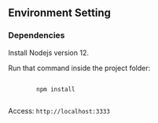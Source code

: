## Environment Setting

### Dependencies
<div>
	<p>Install Nodejs version 12.</p>
	<p>Run that command inside the project folder:</p>
	<code>
		npm install
	</code>
	<p>Access: <code>http://localhost:3333</code></p>
</div>
